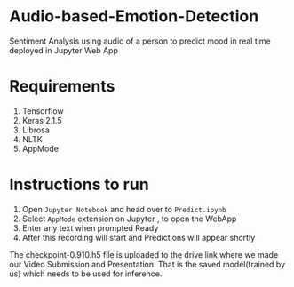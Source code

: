 # Audio-based-Emotion-Detection
Sentiment Analysis using audio of a person to predict mood in real time deployed in Jupyter Web App

# Requirements
1) Tensorflow
2) Keras 2.1.5
3) Librosa
4) NLTK
5) AppMode

# Instructions to run 

1) Open `Jupyter Notebook` and head over to `Predict.ipynb`
2) Select `AppMode` extension on Jupyter , to open the WebApp
3) Enter any text when prompted Ready
4) After this recording will start and Predictions will appear shortly

The checkpoint-0.910.h5 file is uploaded to the drive link where we made our Video Submission and Presentation. That is the saved model(trained by us) which needs to be used for inference.
